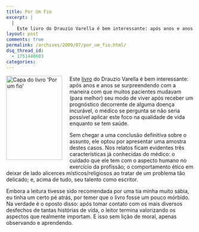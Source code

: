 ```yaml
---
title: Por Um Fio
excerpt: |
  |
    Este livro do Drauzio Varella é bem interessante: após anos e anos se surpreendendo com a maneira com que muitos pacientes mudavam (para melhor) seu modo de viver após receber um prognóstico decorrente de alguma doença incurável, o médico se...
layout: post
comments: true
permalink: /archives/2009/07/por_um_fio.html/
dsq_thread_id:
  - 1751448603
categories:
---
```

<span class="mt-enclosure mt-enclosure-image"><img title="Capa do livro 'Por um fio'" src="//chester.me/archives/img/mt/2009/07/20/porumfio.jpg" width="150" height="225" class="mt-image-left" style="float: left; margin: 0 20px 20px 0;" /></span>Este [livro][1] do Drauzio Varella é bem interessante: após anos e anos se surpreendendo com a maneira com que muitos pacientes mudavam (para melhor) seu modo de viver após receber um prognóstico decorrente de alguma doença incurável, o médico se pergunta se não seria possível aplicar este foco na qualidade de vida enquanto se tem saúde.

Sem chegar a uma conclusão definitiva sobre o assunto, ele optou por apresentar uma amostra destes casos. Nos relatos ficam evidentes três características já conhecidas do médico: o cuidado que ele tem com o aspecto humano no exercício da profissão; o comportamento ético em deixar de lado alicerces místicos/religiosos ao tratar de um problema tão delicado; e, acima de tudo, seu talento como escritor.

Embora a leitura tivesse sido recomendada por uma tia minha muito sábia, eu tinha um certo pé atrás, por temer que o livro fosse um pouco mórbido. Na verdade é o oposto disso: após tomar contato com os mais diversos desfechos de tantas histórias de vida, o leitor termina valorizando os aspectos que realmente importam. E isso sem lição de moral, apenas observando e aprendendo.

 [1]: http://compare.buscape.com.br/por-um-fio-drauzio-varella-8535905340.html
